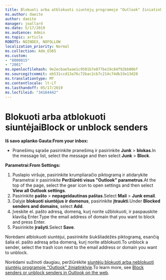 ```yaml
---
title: Blokuoti arba atblokuoti siuntėjų programoje "Outlook" žiniatinklyje
ms.author: daeite
author: daeite
manager: joallard
ms.date: 5/17/2019
ms.audience: Admin
ms.topic: article
ROBOTS: NOINDEX, NOFOLLOW
localization_priority: Normal
ms.collection: Adm_O365
ms.custom:
- "8000015"
- "2001"
ms.openlocfilehash: 9e2ecbae5aae1c9501b7e077be19c84f92bb00bf
ms.sourcegitcommit: eb531ccd13a76c72bac2cb7c214c74db33e13d28
ms.translationtype: MT
ms.contentlocale: lt-LT
ms.lasthandoff: 05/17/2019
ms.locfileid: "34164442"
---
```

# <a name="block-or-unblock-senders"></a><span data-ttu-id="5bd7a-102">Blokuoti arba atblokuoti siuntėjai</span><span class="sxs-lookup"><span data-stu-id="5bd7a-102">Block or unblock senders</span></span>

<span data-ttu-id="5bd7a-103">**Iš savo aplanko Gauta:**</span><span class="sxs-lookup"><span data-stu-id="5bd7a-103">**From your inbox:**</span></span>

- <span data-ttu-id="5bd7a-104">Pranešimų sąraše pasirinkite pranešimą ir pasirinkite **Junk** > **blokas**.</span><span class="sxs-lookup"><span data-stu-id="5bd7a-104">In the message list, select the message and then select **Junk** > **Block**.</span></span>

<span data-ttu-id="5bd7a-105">**Parametrai:**</span><span class="sxs-lookup"><span data-stu-id="5bd7a-105">**From Settings:**</span></span>

1. <span data-ttu-id="5bd7a-106">Puslapio viršuje, pasirinkite krumpliaračio piktogramą ir atidarykite Parametrai ir pasirinkite **Peržiūrėti visus "Outlook" parametrus**.</span><span class="sxs-lookup"><span data-stu-id="5bd7a-106">At the top of the page, select the gear icon to open settings and then select **View all Outlook settings**.</span></span>
2. <span data-ttu-id="5bd7a-107">Pasirinkite **pašto** > **nepageidautinas paštas**.</span><span class="sxs-lookup"><span data-stu-id="5bd7a-107">Select **Mail** > **Junk email**.</span></span>
3. <span data-ttu-id="5bd7a-108">Dalyje **blokuoti siuntėjus ir domenus**, pasirinkite **įtraukti**.</span><span class="sxs-lookup"><span data-stu-id="5bd7a-108">Under **Blocked senders and domains**, select **Add**.</span></span>
4. <span data-ttu-id="5bd7a-109">Įveskite el. pašto adresą, domeną, kurį norite užblokuoti, ir paspauskite klavišą Enter.</span><span class="sxs-lookup"><span data-stu-id="5bd7a-109">Type the email address of domain that you want to block and press Enter.</span></span>
5. <span data-ttu-id="5bd7a-110">Pasirinkite **įrašyti**.</span><span class="sxs-lookup"><span data-stu-id="5bd7a-110">Select **Save**.</span></span>

<span data-ttu-id="5bd7a-111">Norėdami atblokuoti siuntėjui, pasirinkite šiukšliadėžės piktogramą, esančią šalia el. pašto adresą arba domeną, kurį norite atblokuoti.</span><span class="sxs-lookup"><span data-stu-id="5bd7a-111">To unblock a sender, select the trash icon next to the email address or domain you want to unblock.</span></span>

<span data-ttu-id="5bd7a-112">Norėdami sužinoti daugiau, peržiūrėkite [siuntėjų blokuoti arba neblokuoti siuntėjų programoje "Outlook" žiniatinklyje](https://support.office.com/article/9bf812d4-6995-4d19-901a-76d6e26939b0).</span><span class="sxs-lookup"><span data-stu-id="5bd7a-112">To learn more, see [Block senders or unblock senders in Outlook on the web](https://support.office.com/article/9bf812d4-6995-4d19-901a-76d6e26939b0).</span></span>